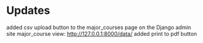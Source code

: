 # Updates
added csv upload button to the major_courses page on the Django admin site
major_course view: http://127.0.0.1:8000/data/
added print to pdf button
